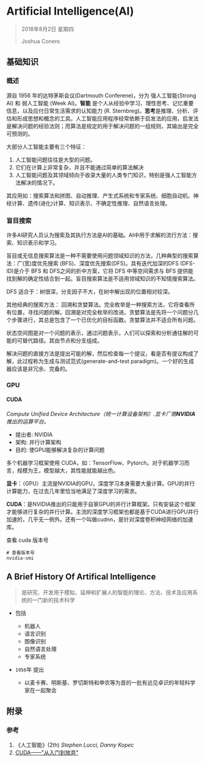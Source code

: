 # Artificial Intelligence(AI) 

> 2018年8月2日 星期四
>
> Joshua Conero



## 基础知识

### 概述

源自 1956 年的达特茅斯会议(Dartmouth Conferene)，分为 强人工智能(Strong AI) 和 弱人工智能 (Week AI)。**智能** 是个人从经验中学习、理性思考、记忆重要信息，以及应付日常生活需求的认知能力 (R. Sternbreg)。**思考**是推理、分析、评估和形成思想和概念的工具。人工智能应用程序经常依赖于启发法的应用，启发法是解决问题的经验法则；而算法是规定的用于解决问题的一组规则，其输出是完全可预测的。



大部分人工智能主要有三个特征：

1. 人工智能问题往往是大型的问题。
2. 它们在计算上非常复杂，并且不能通过简单的算法解决
3. 人工智能问题及其领域倾向于收录大量的人类专门知识，特别是强人工智能方法解决的情况下。

其应用如：搜索算法和拼图、自动推理、产生式系统和专家系统、细胞自动机、神经计算、遗传(进化)计算、知识表示、不确定性推理、自然语言处理。





### 盲目搜索

许多AI研究人员认为搜索及其执行方法是AI的基础。AI中用于求解的流行方法：搜索、知识表示和学习。

盲目或无信息搜索算法是一种不需要使用问题领域知识的方法，几种典型的搜索算法：广(宽)度优先搜索 (BFS)、深度优先搜索(DFS)。具有迭代加深的DFS (DFS-ID)是介于 BFS 和 DFS之间的折中方案，它将 DFS 中等空间需求与 BFS 提供能找到解的确定性结合到一起。盲目搜索算法是不适用领域知识的不知情搜索算法。

DFS 适合于：树很深，分支因子不大，在树中解出现的位置相对较深。

其他经典的搜索方法： 回溯和贪婪算法。完全枚举是一种搜索方法，它将查看所有位置，寻找问题的解。回溯是对完全枚举的改进。贪婪算法是先将一个问题分几个步骤进行，其总是包含了一个已优化的目标函数。贪婪算法并不适合所有问题。

状态空间图是对一个问题的表示，通过问题表示，人们可以探索和分析通往解的可能的可替代路径。其由节点和分支组成。

解决问题的直接方法是提出可能的解，然后检查每一个提议，看是否有提议构成了解，此过程称为生成与测试范式(generate-and-test paradigm)。一个好的生成器应该是非冗余、完备的。



### GPU

#### CUDA

*Compute Unified Device Architecture（统一计算设备架构）.显卡厂商**NVIDIA**推出的运算平台。*

- 提出者:   NVIDIA
- 架构:  并行计算架构
- 目的:  使GPU能够解决复杂的计算问题



多个机器学习框架使用 CUDA，如：TensorFlow、Pytorch。对于机器学习而言，规模为王，模型越大，其性能就能越出色。

**显卡**：（GPU）主流是NVIDIA的GPU，深度学习本身需要大量计算。GPU的并行计算能力，在过去几年里恰当地满足了深度学习的需求。

**CUDA**：是NVIDIA推出的只能用于自家GPU的并行计算框架。只有安装这个框架才能够进行复杂的并行计算。主流的深度学习框架也都是基于CUDA进行GPU并行加速的，几乎无一例外。还有一个叫做cudnn，是针对深度卷积神经网络的加速库。



查看 cuda 版本号

```shell
# 查看版本号
nvidia-smi
```





## A Brief History Of Artifical Intelligence

> 是研究、开发用于模拟、延伸和扩展人的智能的理论、方法、技术及应用系统的一门新的技术科学 



- 包括
  - 机器人
  - 语言识别
  - 图像识别
  - 自然语言处理
  - 专家系统



- ``1956``年 提出
  - 以麦卡赛、明斯基、罗切斯特和申农等为首的一批有远见卓识的年轻科学家在一起聚会 







## 附录

### 参考

1. 《人工智能》(2th)   *Stephen Lucci, Danny Kopec*
2. [CUDA——"从入门到放弃"](https://www.jianshu.com/p/34a504af8d51)